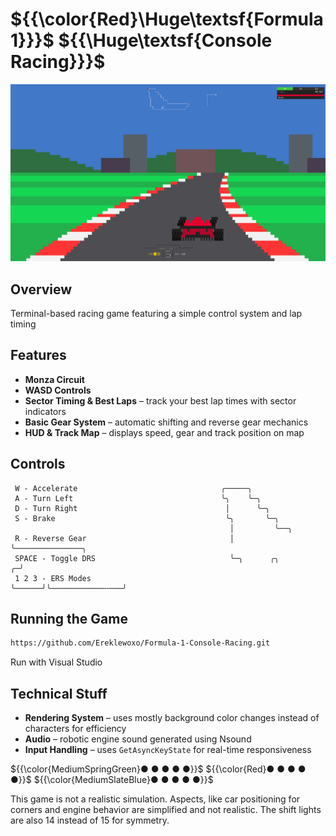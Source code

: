 # ${{\color{Red}\Huge\textsf{Formula 1}}}\$ ${{\Huge\textsf{Console Racing}}}\$

![WOOOOOW](./docs/images/wow.png)

## Overview
Terminal-based racing game featuring a simple control system and lap timing

## Features
- **Monza Circuit**
- **WASD Controls**
- **Sector Timing & Best Laps** – track your best lap times with sector indicators
- **Basic Gear System** – automatic shifting and reverse gear mechanics
- **HUD & Track Map** – displays speed, gear and track position on map

## Controls
```
 W - Accelerate                                ╭─────╮                         
 A - Turn Left                                 ╰╮    ╰─╮
 D - Turn Right                                 │      ╰─╮                       
 S - Brake                                      ╰╮       ╰─╮                  
                                                 │         ╰──╮
 R - Reverse Gear                                │            ╰───────────────╮
 SPACE - Toggle DRS                              ╰─╮      ╭╮                ╭─╯
 1 2 3 - ERS Modes                                 ╰──────╯╰────────────╌───╯  
```

## Running the Game
```bash
https://github.com/Ereklewoxo/Formula-1-Console-Racing.git
```
Run with Visual Studio

## Technical Stuff
- **Rendering System** – uses mostly background color changes instead of characters for efficiency
- **Audio** – robotic engine sound generated using Nsound
- **Input Handling** – uses `GetAsyncKeyState` for real-time responsiveness

${{\color{MediumSpringGreen}● ● ● ● ●}}\$ ${{\color{Red}● ● ● ● ●}}\$ ${{\color{MediumSlateBlue}● ● ● ● ●}}\$

This game is not a realistic simulation. Aspects, like car positioning for corners and engine behavior are simplified and not realistic. The shift lights are also 14 instead of 15 for symmetry.
